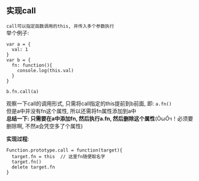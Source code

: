 ## 实现call 
```call可以指定函数调用的this, 并传入多个参数执行```<br>
举个例子:
```
var a = {
  val: 1
}
var b = {
  fn: function(){
    console.log(this.val)
  }
}

b.fn.call(a)
```
观察一下call的调用形式, 只需将call指定的this提前到b前面, 即: ```a.fn()```<br>
但是a中并没有fn这个属性, 所以还需将fn属性添加到a中<br>
**总结一下: 只需要在a中添加fn, 然后执行a.fn, 然后删除这个属性**(ÒωÓױ！必须要删除啊, 不然a会凭空多了个属性)

**实现过程**:
```
Function.prototype.call = function(target){
  target.fn = this  // 这里fn随便取名字
  target.fn()
  delete target.fn
}
```
